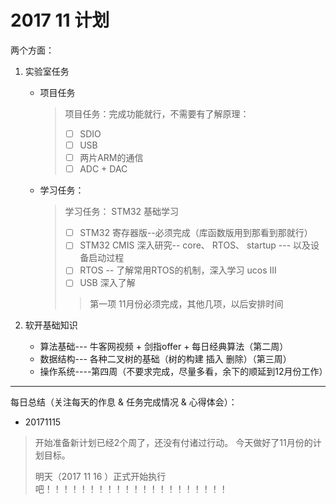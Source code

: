 # 2017 11 计划

两个方面：

1. 实验室任务

   * 项目任务

     > 项目任务：完成功能就行，不需要有了解原理：
     >
     > - [ ] SDIO
     > - [ ] USB 
     > - [ ] 两片ARM的通信
     > - [ ] ADC + DAC

   * 学习任务：

     > 学习任务： STM32 基础学习
     >
     > - [ ] STM32 寄存器版--必须完成（库函数版用到那看到那就行）
     > - [ ] STM32 CMIS 深入研究-- core、 RTOS、 startup --- 以及设备启动过程
     > - [ ] RTOS -- 了解常用RTOS的机制，深入学习 ucos III 
     > - [ ] USB 深入了解
     >
     > > 第一项 11月份必须完成，其他几项，以后安排时间

2. 软开基础知识

   - 算法基础--- 牛客网视频 + 剑指offer + 每日经典算法（第二周）
   - 数据结构--- 各种二叉树的基础（树的构建 插入 删除）（第三周）
   - 操作系统----第四周（不要求完成，尽量多看，余下的顺延到12月份工作）

-------------------------------------

每日总结（关注每天的作息 & 任务完成情况 & 心得体会）：

* 20171115 

>开始准备新计划已经2个周了，还没有付诸过行动。 今天做好了11月份的计划目标。
>
>明天（2017 11 16 ）正式开始执行吧！！！！！！！！！！！！！！！！！！！！！


